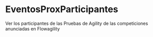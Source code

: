 # EventosProxParticipantes
Ver los participantes de las Pruebas de Agility de las competiciones anunciadas en Flowagility
